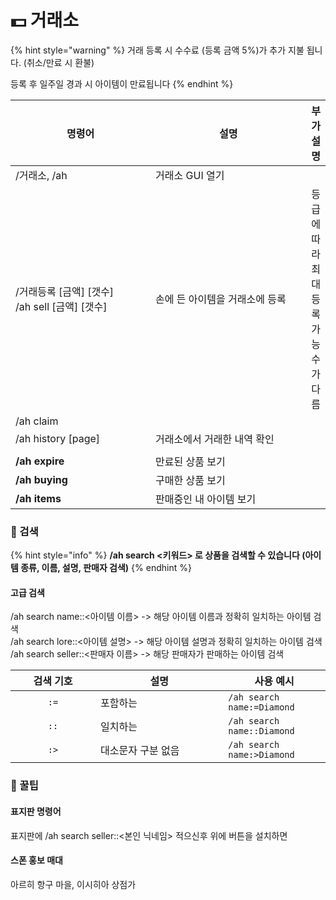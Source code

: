 # 💵 거래소

{% hint style="warning" %}
거래 등록 시 수수료 (등록 금액 5%)가 추가 지불 됩니다. (취소/만료 시 환불)

등록 후 일주일 경과 시 아이템이 만료됩니다
{% endhint %}

<table><thead><tr><th width="233">명령어</th><th width="266.3333333333333">설명</th><th>부가 설명</th></tr></thead><tbody><tr><td>/거래소, /ah</td><td>거래소 GUI 열기</td><td></td></tr><tr><td>/거래등록 [금액] [갯수]<br>/ah sell [금액] [갯수]</td><td>손에 든 아이템을 거래소에 등록</td><td>등급에 따라 <br>최대 등록 가능 수가 다름</td></tr><tr><td>/ah claim</td><td></td><td></td></tr><tr><td>/ah history [page]</td><td>거래소에서 거래한 내역 확인</td><td></td></tr><tr><td></td><td></td><td></td></tr><tr><td><strong>/ah expire</strong></td><td>만료된 상품 보기</td><td></td></tr><tr><td><strong>/ah buying</strong></td><td>구매한 상품 보기</td><td></td></tr><tr><td><strong>/ah items</strong></td><td>판매중인 내 아이템 보기</td><td></td></tr></tbody></table>



### 🔎 검색

{% hint style="info" %}
**/ah search <키워드>  로 상품을 검색할 수 있습니다 (아이템 종류, 이름, 설명, 판매자 검색)**
{% endhint %}

#### 고급 검색

/ah search name::<아이템 이름> -> 해당 아이템 이름과 정확히 일치하는 아이템 검색\
/ah search lore::<아이템 설명> -> 해당 아이템 설명과 정확히 일치하는 아이템 검색\
/ah search seller::<판매자 이름> -> 해당 판매자가 판매하는 아이템 검색

<table><thead><tr><th width="120" align="center">검색 기호</th><th width="188.33333333333331">설명</th><th>사용 예시</th></tr></thead><tbody><tr><td align="center"><code>:=</code></td><td>포함하는</td><td><code>/ah search name:=Diamond</code></td></tr><tr><td align="center"><code>::</code></td><td>일치하는</td><td><code>/ah search name::Diamond</code></td></tr><tr><td align="center"><code>:></code></td><td>대소문자 구분 없음</td><td><code>/ah search name:>Diamond</code></td></tr></tbody></table>



### 🍯 꿀팁

#### 표지판 명령어

표지판에 /ah search seller::<본인 닉네임> 적으신후 위에 버튼을 설치하면&#x20;

#### 스폰 홍보 매대

아르히 항구 마을, 이시히아 상점가

